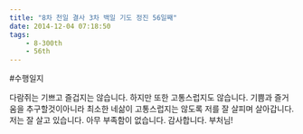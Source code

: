 ```yaml
---
title: "8차 천일 결사 3차 백일 기도 정진 56일째"
date: 2014-12-04 07:18:50
tags:
    - 8-300th
    - 56th
---
```


#수행일지

다람쥐는 기쁘고 즐겁지는 않습니다. 하지만 또한 고통스럽지도 않습니다. 기쁨과 즐거움을 추구할것이아니라 최소한 네삶이 고통스럽지는 않도록 저를 잘 살피며 살아갑니다. 저는 잘 살고 있습니다. 아무 부족함이 없습니다. 감사합니다. 부처님!
